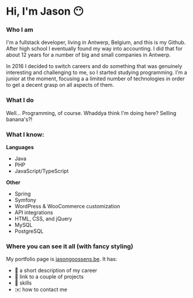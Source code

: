 # Hi, I'm Jason :no_mouth:

### Who I am

I'm a fullstack developer, living in Antwerp, Belgium, and this is my Github.  After high school I eventually found my way into accounting.  I did that for about 12 years for a number of big and small companies in Antwerp.

In 2016 I decided to switch careers and do something that was genuinely interesting and challenging to me, so I started studying programming.  I'm a junior at the moment, focusing a a limited number of technologies in order to get a decent grasp on all aspects of them.

### What I do
Well... Programming, of course.  Whaddya think I'm doing here?  Selling banana's?!

### What I know:

**Languages**
- Java
- PHP
- JavaScript/TypeScript


**Other**
- Spring
- Symfony
- WordPress & WooCommerce customization
- API integrations
- HTML, CSS, and jQuery
- MySQL
- PostgreSQL

### Where you can see it all (with fancy styling)

My portfolio page is [jasongoossens.be](https://jasongoossens.be).  It has:
- :book: a short description of my career
- :wrench: link to a couple of projects
- :brain: skills
- :envelope: how to contact me

<!--
**jasongoossens/jasongoossens** is a ✨ _special_ ✨ repository because its `README.md` (this file) appears on your GitHub profile.

Here are some ideas to get you started:

- 🔭 I’m currently working on ...
- 🌱 I’m currently learning ...
- 👯 I’m looking to collaborate on ...
- 🤔 I’m looking for help with ...
- 💬 Ask me about ...
- 📫 How to reach me: ...
- 😄 Pronouns: ...
- ⚡ Fun fact: ...
-->

